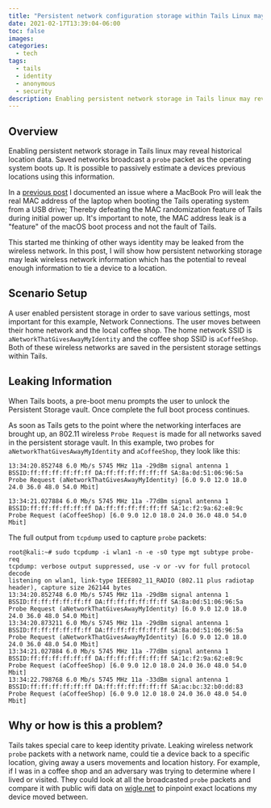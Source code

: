 ```yaml
---
title: "Persistent network configuration storage within Tails Linux may reveal historical location data"
date: 2021-02-17T13:39:04-06:00
toc: false
images:
categories:
  - tech
tags: 
  - tails
  - identity
  - anonymous
  - security
description: Enabling persistent network storage in Tails linux may reveal historical location data.  Saved networks broadcast a `probe` packet as the operating system boots up.  It is possible to passively estimate a devices previous locations using this information.
---
```


## Overview

Enabling persistent network storage in Tails linux may reveal historical location data.  Saved networks broadcast a `probe` packet as the operating system boots up.  It is possible to passively estimate a devices previous locations using this information.

In a [previous post](/posts/2021/tailsleak/) I documented an issue where a MacBook Pro will leak the real MAC address of the laptop when booting the Tails operating system from a USB drive; Thereby defeating the MAC randomization feature of Tails during initial power up.  It's important to note, the MAC address leak is a "feature" of the macOS boot process and not the fault of Tails.

This started me thinking of other ways identity may be leaked from the wireless network.   In this post, I will show how persistent networking storage may leak wireless network information which has the potential to reveal enough information to tie a device to a location.

## Scenario Setup

A user enabled persistent storage in order to save various settings, most important for this example, Network Connections.  The user moves between their home network and the local coffee shop.  The home network SSID is `aNetworkThatGivesAwayMyIdentity` and the coffee shop SSID is `aCoffeeShop`.   Both of these wireless networks are saved in the persistent storage settings within Tails.

## Leaking Information

When Tails boots, a pre-boot menu prompts the user to unlock the Persistent Storage vault. Once complete the full boot process continues.

As soon as Tails gets to the point where the networking interfaces are brought up, an 802.11 wireless `Probe Request` is made for all networks saved in the persistent storage vault.  In this example, two probes for `aNetworkThatGivesAwayMyIdentity` and `aCoffeeShop`, they look like this:

```
13:34:20.852748 6.0 Mb/s 5745 MHz 11a -29dBm signal antenna 1 BSSID:ff:ff:ff:ff:ff:ff DA:ff:ff:ff:ff:ff:ff SA:8a:0d:51:06:96:5a Probe Request (aNetworkThatGivesAwayMyIdentity) [6.0 9.0 12.0 18.0 24.0 36.0 48.0 54.0 Mbit]
```

```
13:34:21.027884 6.0 Mb/s 5745 MHz 11a -77dBm signal antenna 1 BSSID:ff:ff:ff:ff:ff:ff DA:ff:ff:ff:ff:ff:ff SA:1c:f2:9a:62:e8:9c Probe Request (aCoffeeShop) [6.0 9.0 12.0 18.0 24.0 36.0 48.0 54.0 Mbit]
```

The full output from `tcpdump` used to capture `probe` packets:


```
root@kali:~# sudo tcpdump -i wlan1 -n -e -s0 type mgt subtype probe-req
tcpdump: verbose output suppressed, use -v or -vv for full protocol decode
listening on wlan1, link-type IEEE802_11_RADIO (802.11 plus radiotap header), capture size 262144 bytes
13:34:20.852748 6.0 Mb/s 5745 MHz 11a -29dBm signal antenna 1 BSSID:ff:ff:ff:ff:ff:ff DA:ff:ff:ff:ff:ff:ff SA:8a:0d:51:06:96:5a Probe Request (aNetworkThatGivesAwayMyIdentity) [6.0 9.0 12.0 18.0 24.0 36.0 48.0 54.0 Mbit]
13:34:20.873211 6.0 Mb/s 5745 MHz 11a -29dBm signal antenna 1 BSSID:ff:ff:ff:ff:ff:ff DA:ff:ff:ff:ff:ff:ff SA:8a:0d:51:06:96:5a Probe Request (aNetworkThatGivesAwayMyIdentity) [6.0 9.0 12.0 18.0 24.0 36.0 48.0 54.0 Mbit]
13:34:21.027884 6.0 Mb/s 5745 MHz 11a -77dBm signal antenna 1 BSSID:ff:ff:ff:ff:ff:ff DA:ff:ff:ff:ff:ff:ff SA:1c:f2:9a:62:e8:9c Probe Request (aCoffeeShop) [6.0 9.0 12.0 18.0 24.0 36.0 48.0 54.0 Mbit]
13:34:22.798768 6.0 Mb/s 5745 MHz 11a -33dBm signal antenna 1 BSSID:ff:ff:ff:ff:ff:ff DA:ff:ff:ff:ff:ff:ff SA:ac:bc:32:b0:dd:83 Probe Request (aCoffeeShop) [6.0 9.0 12.0 18.0 24.0 36.0 48.0 54.0 Mbit]
```

## Why or how is this a problem?

Tails takes special care to keep identity private.  Leaking wireless network `probe` packets with a network name, could tie a device back to a specific location, giving away a users movements and location history.  For example, if I was in a coffee shop and an adversary was trying to determine where I lived or visited.  They could look at all the broadcasted `probe` packets and compare it with public wifi data on [wigle.net](https://wigle.net/) to pinpoint exact locations my device moved between.